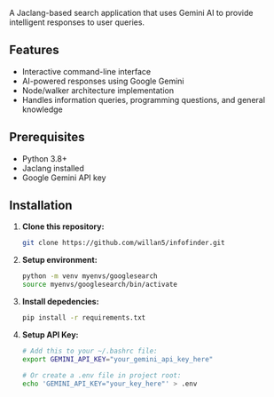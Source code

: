 
A Jaclang-based search application that uses Gemini AI to provide intelligent responses to user queries.

## Features
- Interactive command-line interface
- AI-powered responses using Google Gemini
- Node/walker architecture implementation
- Handles information queries, programming questions, and general knowledge

## Prerequisites
- Python 3.8+
- Jaclang installed
- Google Gemini API key

## Installation

1. **Clone this repository:**
   ```bash
   git clone https://github.com/willan5/infofinder.git
   

2. **Setup environment:**
   ```bash
   python -m venv myenvs/googlesearch
   source myenvs/googlesearch/bin/activate

3. **Install depedencies:**
   ```bash
   pip install -r requirements.txt

4. **Setup API Key:**
   ```bash
   # Add this to your ~/.bashrc file:
   export GEMINI_API_KEY="your_gemini_api_key_here"
   
   # Or create a .env file in project root:
   echo 'GEMINI_API_KEY="your_key_here"' > .env
